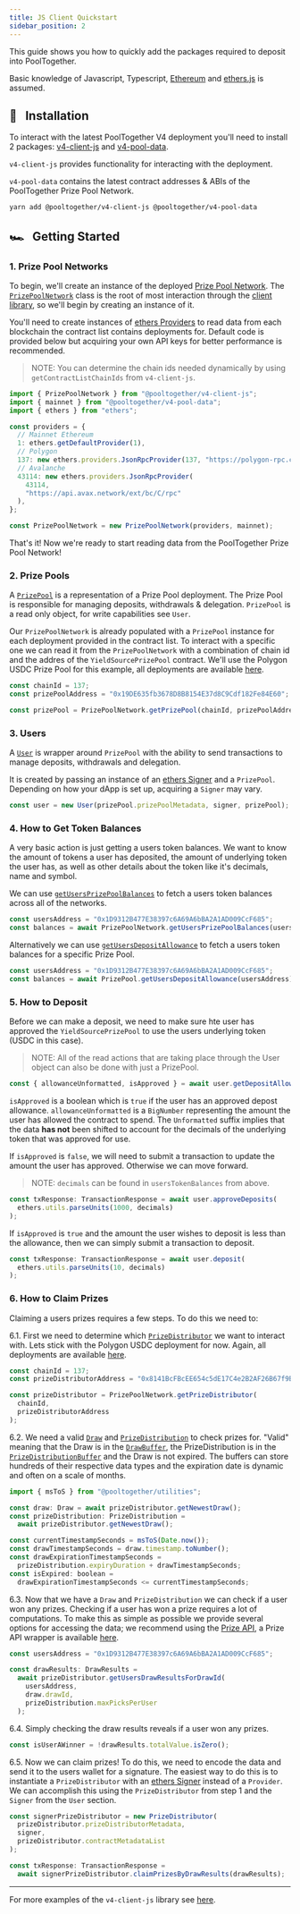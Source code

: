 ```yaml
---
title: JS Client Quickstart
sidebar_position: 2
---
```


This guide shows you how to quickly add the packages required to deposit into PoolTogether.

Basic knowledge of Javascript, Typescript, [Ethereum](https://ethereum.org/en/what-is-ethereum/) and [ethers.js](https://docs.ethers.io/) is assumed.

## 💾 &nbsp; Installation

To interact with the latest PoolTogether V4 deployment you'll need to install 2 packages: [v4-client-js](https://www.npmjs.com/package/@pooltogether/v4-client-js) and [v4-pool-data](https://www.npmjs.com/package/@pooltogether/v4-pool-data).

`v4-client-js` provides functionality for interacting with the deployment.

`v4-pool-data` contains the latest contract addresses & ABIs of the PoolTogether Prize Pool Network.

```bash
yarn add @pooltogether/v4-client-js @pooltogether/v4-pool-data
```

## 🏎️ &nbsp; Getting Started

### 1. Prize Pool Networks

To begin, we'll create an instance of the deployed [Prize Pool Network](/protocol/concepts/prize-pools-network). The [`PrizePoolNetwork`](/protocol/libraries/v4-client-js/Classes/PrizePoolNetwork) class is the root of most interaction through the [client library](/protocol/libraries/v4-client-js/), so we'll begin by creating an instance of it.

You'll need to create instances of [ethers Providers](https://docs.ethers.io/v5/api/providers/) to read data from each blockchain the contract list contains deployments for. Default code is provided below but acquiring your own API keys for better performance is recommended.

> NOTE: You can determine the chain ids needed dynamically by using `getContractListChainIds` from `v4-client-js`.

```js
import { PrizePoolNetwork } from "@pooltogether/v4-client-js";
import { mainnet } from "@pooltogether/v4-pool-data";
import { ethers } from "ethers";

const providers = {
  // Mainnet Ethereum
  1: ethers.getDefaultProvider(1),
  // Polygon
  137: new ethers.providers.JsonRpcProvider(137, "https://polygon-rpc.com"),
  // Avalanche
  43114: new ethers.providers.JsonRpcProvider(
    43114,
    "https://api.avax.network/ext/bc/C/rpc"
  ),
};

const PrizePoolNetwork = new PrizePoolNetwork(providers, mainnet);
```

That's it! Now we're ready to start reading data from the PoolTogether Prize Pool Network!

### 2. Prize Pools

A [`PrizePool`](/protocol/libraries/v4-client-js/Classes/PrizePool) is a representation of a Prize Pool deployment. The Prize Pool is responsible for managing deposits, withdrawals & delegation. `PrizePool` is a read only object, for write capabilities see `User`.

Our `PrizePoolNetwork` is already populated with a `PrizePool` instance for each deployment provided in the contract list. To interact with a specific one we can read it from the `PrizePoolNetwork` with a combination of chain id and the addres of the `YieldSourcePrizePool` contract. We'll use the Polygon USDC Prize Pool for this example, all deployments are available [here](/protocol/deployments/).

```js
const chainId = 137;
const prizePoolAddress = "0x19DE635fb3678D8B8154E37d8C9Cdf182Fe84E60";

const prizePool = PrizePoolNetwork.getPrizePool(chainId, prizePoolAddress);
```

### 3. Users

A [`User`](/protocol/libraries/v4-client-js/Classes/User) is wrapper around `PrizePool` with the ability to send transactions to manage deposits, withdrawals and delegation.

It is created by passing an instance of an [ethers Signer](https://docs.ethers.io/v5/api/signer/) and a `PrizePool`. Depending on how your dApp is set up, acquiring a `Signer` may vary.

```js
const user = new User(prizePool.prizePoolMetadata, signer, prizePool);
```

### 4. How to Get Token Balances

A very basic action is just getting a users token balances. We want to know the amount of tokens a user has deposited, the amount of underlying token the user has, as well as other details about the token like it's decimals, name and symbol.

We can use [`getUsersPrizePoolBalances`](/protocol/libraries/v4-client-js/Classes/PrizePoolNetwork#getusersprizepoolbalances) to fetch a users token balances across all of the networks.

```js
const usersAddress = "0x1D9312B477E38397c6A69A6bBA2A1AD009CcF685";
const balances = await PrizePoolNetwork.getUsersPrizePoolBalances(usersAddress);
```

Alternatively we can use [`getUsersDepositAllowance`](/protocol/libraries/v4-client-js/Classes/PrizePool#getusersdepositallowance) to fetch a users token balances for a specific Prize Pool.

```js
const usersAddress = "0x1D9312B477E38397c6A69A6bBA2A1AD009CcF685";
const balances = await PrizePool.getUsersDepositAllowance(usersAddress);
```

### 5. How to Deposit

Before we can make a deposit, we need to make sure hte user has approved the `YieldSourcePrizePool` to use the users underlying token (USDC in this case).

> NOTE: All of the read actions that are taking place through the User object can also be done with just a PrizePool.

```js
const { allowanceUnformatted, isApproved } = await user.getDepositAllowance();
```

`isApproved` is a boolean which is `true` if the user has an approved depost allowance.
`allowanceUnformatted` is a `BigNumber` representing the amount the user has allowed the contract to spend. The `Unformatted` suffix implies that the data **has not** been shifted to account for the decimals of the underlying token that was approved for use.

If `isApproved` is `false`, we will need to submit a transaction to update the amount the user has approved. Otherwise we can move forward.

> NOTE: `decimals` can be found in `usersTokenBalances` from above.

```js
const txResponse: TransactionResponse = await user.approveDeposits(
  ethers.utils.parseUnits(1000, decimals)
);
```

If `isApproved` is `true` and the amount the user wishes to deposit is less than the allowance, then we can simply submit a transaction to deposit.

```js
const txResponse: TransactionResponse = await user.deposit(
  ethers.utils.parseUnits(10, decimals)
);
```

### 6. How to Claim Prizes

Claiming a users prizes requires a few steps. To do this we need to:

6.1. First we need to determine which [`PrizeDistributor`](/protocol/contracts/v4-core/PrizeDistributor) we want to interact with. Lets stick with the Polygon USDC deployment for now. Again, all deployments are available [here](/protocol/deployments/).

```js
const chainId = 137;
const prizeDistributorAddress = "0x8141BcFBcEE654c5dE17C4e2B2AF26B67f9B9056";

const prizeDistributor = PrizePoolNetwork.getPrizeDistributor(
  chainId,
  prizeDistributorAddress
);
```

6.2. We need a valid [`Draw`](/protocol/libraries/v4-client-js/Exports#draw) and [`PrizeDistribution`](/protocol/libraries/v4-client-js/Exports#prizedistribution) to check prizes for. "Valid" meaning that the Draw is in the [`DrawBuffer`](/protocol/contracts/v4-core/DrawBuffer), the PrizeDistribution is in the [`PrizeDistributionBuffer`](/protocol/contracts/v4-core/PrizeDistributionBuffer) and the Draw is not expired. The buffers can store hundreds of their respective data types and the expiration date is dynamic and often on a scale of months.

```js
import { msToS } from "@pooltogether/utilities";

const draw: Draw = await prizeDistributor.getNewestDraw();
const prizeDistribution: PrizeDistribution =
  await prizeDistributor.getNewestDraw();

const currentTimestampSeconds = msToS(Date.now());
const drawTimestampSeconds = draw.timestamp.toNumber();
const drawExpirationTimestampSeconds =
  prizeDistribution.expiryDuration + drawTimestampSeconds;
const isExpired: boolean =
  drawExpirationTimestampSeconds <= currentTimestampSeconds;
```

6.3. Now that we have a `Draw` and `PrizeDistribution` we can check if a user won any prizes. Checking if a user has won a prize requires a lot of computations. To make this as simple as possible we provide several options for accessing the data; we recommend using the [Prize API](/protocol/api/prize-api), a Prize API wrapper is available [here](/protocol/libraries/v4-client-js/Classes/PrizeApi).

```js
const usersAddress = "0x1D9312B477E38397c6A69A6bBA2A1AD009CcF685";

const drawResults: DrawResults =
  await prizeDistributor.getUsersDrawResultsForDrawId(
    usersAddress,
    draw.drawId,
    prizeDistribution.maxPicksPerUser
  );
```

6.4. Simply checking the draw results reveals if a user won any prizes.

```js
const isUserAWinner = !drawResults.totalValue.isZero();
```

6.5. Now we can claim prizes! To do this, we need to encode the data and send it to the users wallet for a signature. The easiest way to do this is to instantiate a `PrizeDistributor` with an [ethers Signer](https://docs.ethers.io/v5/api/signer/) instead of a `Provider`. We can accomplish this using the `PrizeDistributor` from step 1 and the `Signer` from the `User` section.

```js
const signerPrizeDistributor = new PrizeDistributor(
  prizeDistributor.prizeDistributorMetadata,
  signer,
  prizeDistributor.contractMetadataList
);

const txResponse: TransactionResponse =
  await signerPrizeDistributor.claimPrizesByDrawResults(drawResults);
```

---

For more examples of the `v4-client-js` library see [here](/protocol/libraries/v4-client-js/#--examples).
